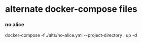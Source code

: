 # alternate docker-compose files

### no alice

docker-compose -f ./alts/no-alice.yml --project-directory . up -d
